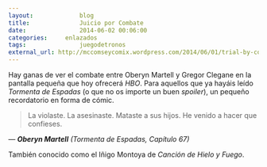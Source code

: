 ```yaml
---
layout: 			blog
title: 				Juicio por Combate
date: 				2014-06-02 00:06:00
categories: 	enlazados
tags: 				juegodetronos
external_url: http://mccomseycomix.wordpress.com/2014/06/01/trial-by-combat/
---
```

Hay ganas de ver el combate entre Oberyn Martell y Gregor Clegane en la pantalla pequeña que hoy ofrecerá *HBO*. Para aquellos que ya hayáis leído  *Tormenta de Espadas* (o que no os importe un buen *spoiler*), un pequeño recordatorio en forma de cómic.<Sigue Leyendo>  
  
> La violaste. La asesinaste. Mataste a sus hijos. He venido a hacer que confieses.

<cite>— **Oberyn Martell** (Tormenta de Espadas, Capítulo 67)</cite>  
  
También conocido como el Iñigo Montoya de *Canción de Hielo y Fuego*.